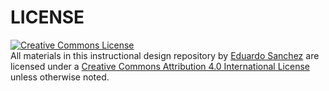 # LICENSE

<a rel="license" href="http://creativecommons.org/licenses/by/4.0/"><img alt="Creative Commons License" style="border-width:0" src="https://i.creativecommons.org/l/by/4.0/88x31.png" /></a><br /><span xmlns:dct="http://purl.org/dc/terms/" property="dct:title">All materials in this instructional design repository</span> by <a xmlns:cc="http://creativecommons.org/ns#" href="https://github.com/ersanchez/instructional-design" property="cc:attributionName" rel="cc:attributionURL">Eduardo Sanchez</a> are licensed under a <a rel="license" href="http://creativecommons.org/licenses/by/4.0/">Creative Commons Attribution 4.0 International License</a> unless otherwise noted.
